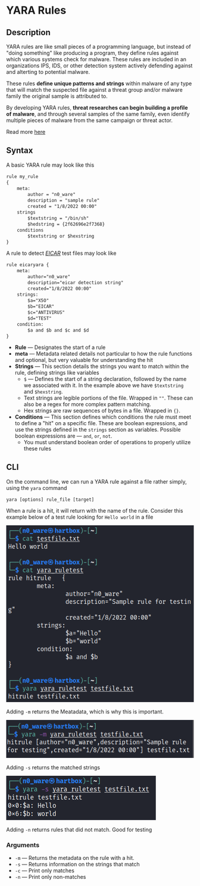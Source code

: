 # YARA Rules
## Description
YARA rules are like small pieces of a programming language, but instead of "doing something" like producing a program, they define rules against which various systems check for malware. These rules are included in an organizations IPS, IDS, or other detection system actively defending against and alterting to potential malware. 

These rules **define unique patterns and strings** within malware of any type that will match the suspected file against a threat group and/or malware family the original sample is attributed to. 

By developing YARA rules, **threat researches can begin building a profile of malware**, and through several samples of the same family, even identify multiple pieces of malware from the same campaign or threat actor. 

Read more [here](https://blog.malwarebytes.com/security-world/technology/2017/09/explained-yara-rules/)


## Syntax
A basic YARA rule may look like this
```
rule my_rule
{
	meta:
		author = "n0_ware"
		description = "sample rule"
		created = "1/8/2022 00:00"
	strings
		$textstring = "/bin/sh"
		$hedstring = {2f62696e2f7368}
	conditions
		$textstring or $hexstring
}
```

A rule to detect *[EICAR](https://www.eicar.org/?page_id=3950)*  test files may look like
```
rule eicaryara {    
	meta:      
		author="n0_ware"      
		description="eicar detection string"
		created="1/8/2022 00:00"
	strings:      
		$a="X5O"      
		$b="EICAR"      
		$c="ANTIVIRUS"      
		$d="TEST"    
	condition:      
		$a and $b and $c and $d  
}
```
- **Rule** &mdash; Designates the start of a rule
- **meta** &mdash; Metadata related details not particular to how the rule functions and optional, but very valuable for understanding the hit
- **Strings** &mdash; This section details the strings you want to match within the rule, defining strings like variables
	- `$` &mdash; Defines the start of a string declaration, followed by the name we associated with it. In the example above we have `$textstring` and `$hexstring`. 
	- Text strings are legible portions of the file. Wrapped in `""`. These can also be a regex for more complex pattern matching. 
	- Hex strings are raw sequences of bytes in a file. Wrapped in `{}`.
- **Conditions** &mdash; This section defines which conditions the rule must meet to define a "hit" on a specific file. These are boolean expressions, and use the strings defined in the `strings` section as variables. Possible boolean expressions are &mdash; `and`, `or`, `not`. 
	- You must understand boolean order of operations to properly utilize these rules

## CLI
On the command line, we can run a YARA rule against a file rather simply, using the `yara` command

```
yara [options] rule_file [target]
```

When a rule is a hit, it will return with the name of the rule. Consider this example below of a test rule looking for `Hello world` in a file

![Test File Hit](concepts_photos/YARA-Rules-Testing.png)

Adding `-m` returns the Meatadata, which is why this is important.

![Metadata Returned](concepts_photos/YARA-Rules-Testing-Meatdata.png)

Adding `-s` returns the matched strings

![Matched Strings](concepts_photos/YARA-Rules-Testing-Matched-Strings.png)

Adding `-n` returns rules that did not match. Good for testing
### Arguments
- `-m` &mdash; Returns the metadata on the rule with a hit. 
- `-s` &mdash; Returns information on the strings that match
- `-c` &mdash; Print only matches
- `-n` &mdash; Print only non-matches
 
